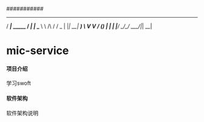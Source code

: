 ###########
____                __ _
/ ___|_      _____  / _| |_
\___ \ \ /\ / / _ \| |_| __|
 ___) \ V  V / (_) |  _| |_
|____/ \_/\_/ \___/|_|  \__|

# mic-service

#### 项目介绍
学习swoft

#### 软件架构
软件架构说明



